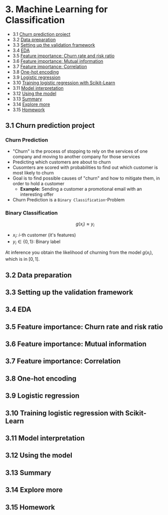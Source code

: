 # 3. Machine Learning for Classification

- 3.1 [Churn prediction project](#01-churn-project)
- 3.2 [Data preparation](#02-data-preparation)
- 3.3 [Setting up the validation framework](#03-validation)
- 3.4 [EDA](#04-eda)
- 3.5 [Feature importance: Churn rate and risk ratio](#05-risk)
- 3.6 [Feature importance: Mutual information](#06-mutual-info)
- 3.7 [Feature importance: Correlation](#07-correlation)
- 3.8 [One-hot encoding](#08-ohe)
- 3.9 [Logistic regression](#09-logistic-regression)
- 3.10 [Training logistic regression with Scikit-Learn](#10-training-log-reg)
- 3.11 [Model interpretation](#11-log-reg-interpretation)
- 3.12 [Using the model](#12-using-log-reg)
- 3.13 [Summary](#13-summary)
- 3.14 [Explore more](#14-explore-more)
- 3.15 [Homework](#homework)

<a id="01-churn-project"></a>
## 3.1 Churn prediction project

### Churn Prediction
- "Churn" is the process of stopping to rely on the services of one company and moving to another company for those services 
- Predicting which customers are about to churn
- Cusomters are scored with probabilities to find out which customer is most likely to churn
- Goal is to find possible causes of "churn" and how to mitigate them, in order to hold a customer
    - **Example:** Sending a customer a promotional email with an interesting offer
- Churn Prediction is a `Binary Classification`-Problem

### Binary Classification
$$g(x_i) \approx y_i$$
- $x_i$: $i$-th customer (it's features)
- $y_i\in\{0, 1\}$: Binary label 

At inference you obtain the likelihood of churning from the model $g(x_i)$, which is in $[0, 1]$.


<a id="02-data-preparation"></a>
## 3.2 Data preparation

<a id="03-validations"></a>
## 3.3 Setting up the validation framework

<a id="04-eda"></a>
## 3.4 EDA

<a id="05-risk"></a>
## 3.5 Feature importance: Churn rate and risk ratio

<a id="06-mutual-info"></a>
## 3.6 Feature importance: Mutual information

<a id="07-correlation"></a>
## 3.7 Feature importance: Correlation

<a id="08-ohe"></a>
## 3.8 One-hot encoding

<a id="09-logistic-regression"></a>
## 3.9 Logistic regression

<a id="10-training-log-reg"></a>
## 3.10 Training logistic regression with Scikit-Learn

<a id="11-log-reg-interpretation"></a>
## 3.11 Model interpretation

<a id="12-using-log-reg"></a>
## 3.12 Using the model

<a id="13-summary"></a>
## 3.13 Summary

<a id="14-explore-more"></a>
## 3.14 Explore more

<a id="homework"></a>
## 3.15 Homework